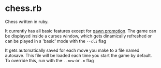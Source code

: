 # chess.rb

Chess written in ruby.

It currently has all basic features except for [pawn promotion](https://en.wikipedia.org/wiki/Promotion_(chess)). The game 
can be displayed inside a curses window, which gets dinamically refreshed or can be played in a 'basic' mode with the `--cli` flag

It gets automatically saved for each move you make to a file named autosave. This file will be loaded each time you start
the game by default. To override this, run with the `--new` or `-n` flag
